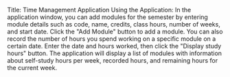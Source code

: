 Title: Time Management Application
Using the Application:
In the application window, you can add modules for the semester by entering module details such as code, name, credits, class hours, number of weeks, and start date. Click the "Add Module" button to add a module.
You can also record the number of hours you spend working on a specific module on a certain date. Enter the date and hours worked, then click the "Display study hours" button.
The application will display a list of modules with information about self-study hours per week, recorded hours, and remaining hours for the current week.
